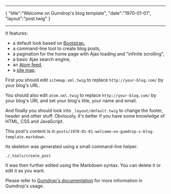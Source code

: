 ***
{
    "title":"Welcome on Gumdrop's blog template",
    "date":"1970-01-01",
    "layout":"post.twig"
}
***
It features:
  
* a default look based on [Bootstrap](http://twitter.github.io/bootstrap/),
* a command-line tool to create blog posts,
* a pagination for the home page with Ajax loading and "infinite scrolling",
* a basic Ajax search engine,
* an [Atom feed](atom.xml),
* a [site map](sitemap.xml).

First you should edit `sitemap.xml.twig` to replace `http://your-blog.com/` by your blog's URL.

You should also edit `atom.xml.twig` to replace `http://your-blog.com/` by your blog's URL and set your blog's title, your name and email.

And finally you should look into `_layout/default.twig` to change the footer, header and other stuff. Obviously, it's better if you have some knowledge of HTML, CSS and JavaScript.

This post's content is in `posts/1970-01-01-welcome-on-gumdrop-s-blog-template.markdown`.

Its skeleton was generated using a small command-line helper:

    ./_tools/create_post

It was then further edited using the Markdown syntax. You can delete it or edit it as you want.

Please refer to [Gumdrop's documentation](http://gumdropapp.com/documentation.htm) for more information in Gumdrop's usage.